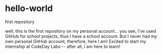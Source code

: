 # hello-world
first repository

well, this is the first repository on my personal account... you see, I've used GitHub for school projects, thus I have a school account. But I never had my own personal GitHub account; therefore, here I am! Excited to start my internship at CodeDay Labs -- after all, I am here to learn!
